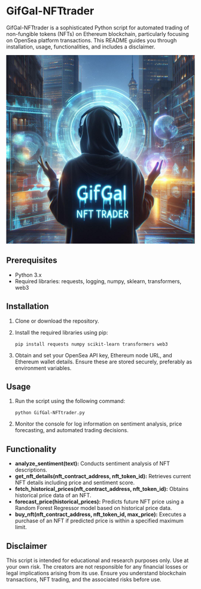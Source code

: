 # GifGal-NFTtrader

GifGal-NFTtrader is a sophisticated Python script for automated trading of non-fungible tokens (NFTs) on Ethereum blockchain, particularly focusing on OpenSea platform transactions. This README guides you through installation, usage, functionalities, and includes a disclaimer.

![GifGal](https://github.com/LoQiseaking69/GifGal-NFTtrader/blob/main/IMG_8549.JPG)

## Prerequisites
- Python 3.x
- Required libraries: requests, logging, numpy, sklearn, transformers, web3

## Installation
1. Clone or download the repository.
2. Install the required libraries using pip:
   ```
   pip install requests numpy scikit-learn transformers web3
   ```

3. Obtain and set your OpenSea API key, Ethereum node URL, and Ethereum wallet details. Ensure these are stored securely, preferably as environment variables.

## Usage
1. Run the script using the following command:
   ```
   python GifGal-NFTtrader.py
   ```

2. Monitor the console for log information on sentiment analysis, price forecasting, and automated trading decisions.

## Functionality
- **analyze_sentiment(text):** Conducts sentiment analysis of NFT descriptions.
- **get_nft_details(nft_contract_address, nft_token_id):** Retrieves current NFT details including price and sentiment score.
- **fetch_historical_prices(nft_contract_address, nft_token_id):** Obtains historical price data of an NFT.
- **forecast_price(historical_prices):** Predicts future NFT price using a Random Forest Regressor model based on historical price data.
- **buy_nft(nft_contract_address, nft_token_id, max_price):** Executes a purchase of an NFT if predicted price is within a specified maximum limit.

## Disclaimer
This script is intended for educational and research purposes only. Use at your own risk. The creators are not responsible for any financial losses or legal implications arising from its use. Ensure you understand blockchain transactions, NFT trading, and the associated risks before use.

